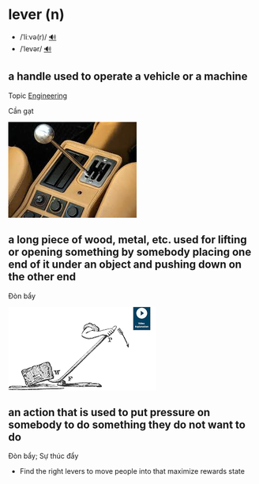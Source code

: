 # lever (n)

- /ˈliːvə(r)/ [🔊](https://www.oxfordlearnersdictionaries.com/media/english/uk_pron/l/lev/lever/lever__gb_1.mp3)
- /ˈlevər/ [🔊](https://www.oxfordlearnersdictionaries.com/media/english/us_pron/l/lev/lever/lever__us_1_rr.mp3)

## a handle used to operate a vehicle or a machine

Topic [Engineering](../topics/engineering.md#engineering)

Cần gạt

![lever-01.png](lever-01.png)

## a long piece of wood, metal, etc. used for lifting or opening something by somebody placing one end of it under an object and pushing down on the other end

Đòn bẩy

![lever-02](lever-02.png)

## an action that is used to put pressure on somebody to do something they do not want to do

Đòn bẩy; Sự thúc đẩy

- Find the right levers to move people into that maximize rewards state